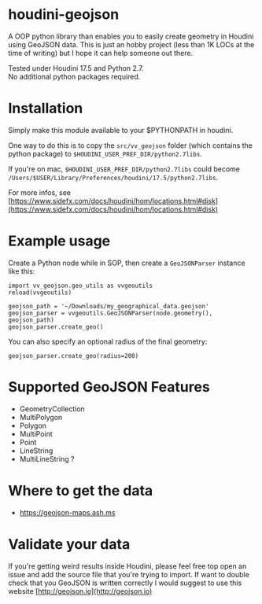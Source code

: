 # houdini-geojson
A OOP python library than enables you to easily create geometry in Houdini using GeoJSON data.
This is just an hobby project (less than 1K LOCs at the time of writing) but I hope it can help someone out there.

Tested under Houdini 17.5 and Python 2.7.
<br>
No additional python packages required.

# Installation
Simply make this module available to your $PYTHONPATH in houdini.

One way to do this is to copy the `src/vv_geojson` folder (which contains the python package) to `$HOUDINI_USER_PREF_DIR/python2.7libs`.

If you're on mac, `$HOUDINI_USER_PREF_DIR/python2.7libs` could become `/Users/$USER/Library/Preferences/houdini/17.5/python2.7libs`.

For more infos, see [https://www.sidefx.com/docs/houdini/hom/locations.html#disk](https://www.sidefx.com/docs/houdini/hom/locations.html#disk)

# Example usage
Create a Python node while in SOP,
 then create a `GeoJSONParser` instance like this:

```
import vv_geojson.geo_utils as vvgeoutils
reload(vvgeoutils)

geojson_path = '~/Downloads/my_geographical_data.geojson'
geojson_parser = vvgeoutils.GeoJSONParser(node.geometry(), geojson_path)
geojson_parser.create_geo()
```

You can also specify an optional radius of the final geometry:

```
geojson_parser.create_geo(radius=200)
```

# Supported GeoJSON Features
- GeometryCollection
- MultiPolygon
- Polygon
- MultiPoint
- Point
- LineString
- MultiLineString ?


# Where to get the data
- https://geojson-maps.ash.ms

# Validate your data
If you're getting weird results inside Houdini, please feel free top open an issue and add the source file that you're trying to import. If want to double check that you GeoJSON is written correctly I would suggest to use this website [http://geojson.io](http://geojson.io)